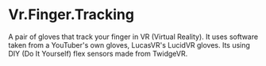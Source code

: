# Vr.Finger.Tracking
A pair of gloves that track your finger in VR (Virtual Reality). 
It uses software taken from a YouTuber's own gloves, LucasVR's LucidVR gloves. 
Its using DIY (Do It Yourself) flex sensors made from TwidgeVR.
